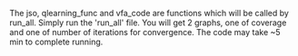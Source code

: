 The jso, qlearning_func and vfa_code are functions which will be called by run_all. Simply run the 'run_all' file. You will get 2 graphs, one of coverage and one of number of iterations for convergence. The code may take ~5 min to complete running. 
